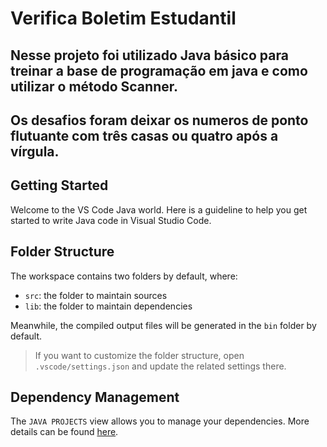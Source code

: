 # Verifica Boletim Estudantil

## Nesse projeto foi utilizado Java básico para treinar a base de programação em java e como utilizar o método Scanner. 
## Os desafios foram deixar os numeros de ponto flutuante com três casas ou quatro após a vírgula.


## Getting Started

Welcome to the VS Code Java world. Here is a guideline to help you get started to write Java code in Visual Studio Code.

## Folder Structure

The workspace contains two folders by default, where:

- `src`: the folder to maintain sources
- `lib`: the folder to maintain dependencies

Meanwhile, the compiled output files will be generated in the `bin` folder by default.

> If you want to customize the folder structure, open `.vscode/settings.json` and update the related settings there.

## Dependency Management

The `JAVA PROJECTS` view allows you to manage your dependencies. More details can be found [here](https://github.com/microsoft/vscode-java-dependency#manage-dependencies).
